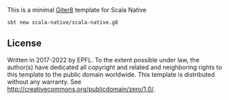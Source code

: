 This is a minimal [Giter8][g8] template for Scala Native

```
sbt new scala-native/scala-native.g8
```

License
-------
Written in 2017-2022 by EPFL.
To the extent possible under law, the author(s) have dedicated all copyright and
related and neighboring rights to this template to the public domain worldwide.
This template is distributed without any warranty. See
<http://creativecommons.org/publicdomain/zero/1.0/>.

[g8]: http://www.foundweekends.org/giter8/
